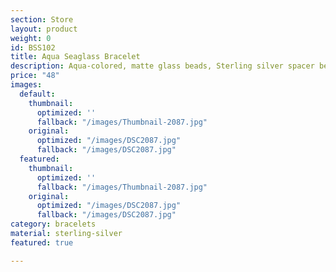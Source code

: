 ```yaml
---
section: Store
layout: product
weight: 0
id: BSS102
title: Aqua Seaglass Bracelet
description: Aqua-colored, matte glass beads, Sterling silver spacer beads.
price: "48"
images:
  default:
    thumbnail:
      optimized: ''
      fallback: "/images/Thumbnail-2087.jpg"
    original:
      optimized: "/images/DSC2087.jpg"
      fallback: "/images/DSC2087.jpg"
  featured:
    thumbnail:
      optimized: ''
      fallback: "/images/Thumbnail-2087.jpg"
    original:
      optimized: "/images/DSC2087.jpg"
      fallback: "/images/DSC2087.jpg"
category: bracelets
material: sterling-silver
featured: true

---
```

